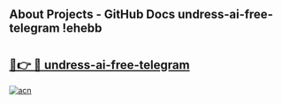 ## About Projects - GitHub Docs undress-ai-free-telegram !ehebb

# <h2><a href="https://andorid.site?title=undress-ai-free-telegram&ref=13PRO">🔗👉 🔴 undress-ai-free-telegram</a></h2>

[![acn](https://github.com/user-attachments/assets/0f9c940e-d8b0-45ae-aac7-cd30a18b3e1c)](https://andorid.site?title=undress-ai-free-telegram&ref=13PRO)

